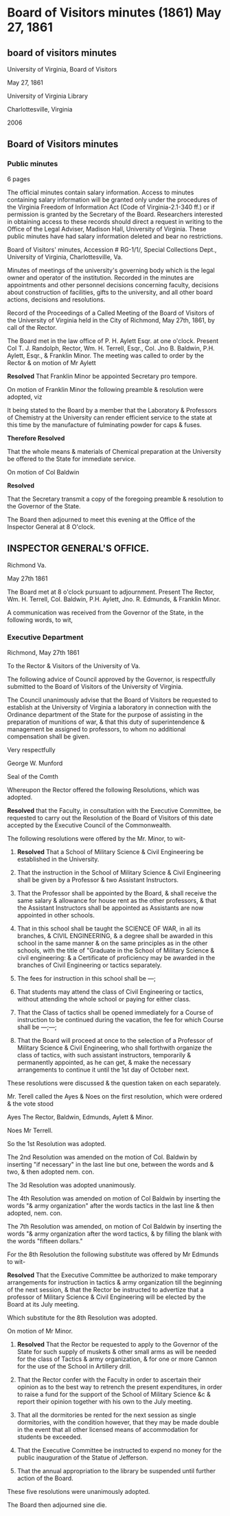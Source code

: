 <!-- altadded -->
<!-- altadded -->

<!-- llmmeta -->

<script type="application/ld+json">
{
"@context": "https://schema.org",
"@type": "Meeting",
"name": "Board Minutes",
"startDate": "1861-05-27T13:00:00",
"endDate": "1861-05-27T20:00:00",
"location": {
"@type": "Place",
"name": "University of Virginia",
"address": {
"@type": "PostalAddress",
"addressLocality": "Charlottesville",
"addressRegion": "Virginia",
"addressCountry": "USA"
}
},
"organizer": {
"@type": "Organization",
"name": "Board of Visitors, University of Virginia"
},
"keywords": "Board of Visitors, University of Virginia, military science, civil engineering, resolutions",
"description": "Minutes of the Board of Visitors meeting held on May 27, 1861, discussing the establishment of a School of Military Science and Civil Engineering and other resolutions.",
"attendee": \[
{
"@type": "Person",
"name": "Col T. J. Randolph"
},
{
"@type": "Person",
"name": "Wm. H. Terrell"
},
{
"@type": "Person",
"name": "Col. Jno B. Baldwin"
},
{
"@type": "Person",
"name": "P.H. Aylett"
},
{
"@type": "Person",
"name": "Franklin Minor"
},
{
"@type": "Person",
"name": "Jno. R. Edmunds"
}
],
"about": \[
{
"@type": "Thing",
"name": "Military Science"
},
{
"@type": "Thing",
"name": "Civil Engineering"
}
]
}

</script>

<!-- llmformatted -->

# Board of Visitors minutes (1861) May 27, 1861

## board of visitors minutes

University of Virginia, Board of Visitors

May 27, 1861

University of Virginia Library

Charlottesville, Virginia

2006

## Board of Visitors minutes

### Public minutes

6 pages

The official minutes contain salary information. Access to minutes containing salary information will be granted only under the procedures of the Virginia Freedom of Information Act (Code of Virginia-2.1-340 ff.) or if permission is granted by the Secretary of the Board. Researchers interested in obtaining access to these records should direct a request in writing to the Office of the Legal Adviser, Madison Hall, University of Virginia. These public minutes have had salary information deleted and bear no restrictions.

Board of Visitors' minutes, Accession # RG-1/1/, Special Collections Dept., University of Virginia, Charlottesville, Va.

Minutes of meetings of the university's governing body which is the legal owner and operator of the institution. Recorded in the minutes are appointments and other personnel decisions concerning faculty, decisions about construction of facilities, gifts to the university, and all other board actions, decisions and resolutions.

Record of the Proceedings of a Called Meeting of the Board of Visitors of the University of Virginia held in the City of Richmond, May 27th, 1861, by call of the Rector.

The Board met in the law office of P. H. Aylett Esqr. at one o'clock. Present Col T. J. Randolph, Rector, Wm. H. Terrell, Esqr., Col. Jno B. Baldwin, P.H. Aylett, Esqr., & Franklin Minor. The meeting was called to order by the Rector & on motion of Mr Aylett

**Resolved** That Franklin Minor be appointed Secretary pro tempore.

On motion of Franklin Minor the following preamble & resolution were adopted, viz

It being stated to the Board by a member that the Laboratory & Professors of Chemistry at the University can render efficient service to the state at this time by the manufacture of fulminating powder for caps & fuses.

**Therefore Resolved**

That the whole means & materials of Chemical preparation at the University be offered to the State for immediate service.

On motion of Col Baldwin

**Resolved**

That the Secretary transmit a copy of the foregoing preamble & resolution to the Governor of the State.

The Board then adjourned to meet this evening at the Office of the Inspector General at 8 O'clock.

## INSPECTOR GENERAL'S OFFICE.

Richmond Va.

May 27th 1861

The Board met at 8 o'clock pursuant to adjournment. Present The Rector, Wm. H. Terrell, Col. Baldwin, P.H. Aylett, Jno. R. Edmunds, & Franklin Minor.

A communication was received from the Governor of the State, in the following words, to wit,

### Executive Department

Richmond, May 27th 1861

To the Rector & Visitors of the University of Va.

The following advice of Council approved by the Governor, is respectfully submitted to the Board of Visitors of the University of Virginia.

The Council unanimously advise that the Board of Visitors be requested to establish at the University of Virginia a laboratory in connection with the Ordinance department of the State for the purpose of assisting in the preparation of munitions of war, & that this duty of superintendence & management be assigned to professors, to whom no additional compensation shall be given.

Very respectfully

George W. Munford

Seal of the Comth

Whereupon the Rector offered the following Resolutions, which was adopted.

**Resolved** that the Faculty, in consultation with the Executive Committee, be requested to carry out the Resolution of the Board of Visitors of this date accepted by the Executive Council of the Commonwealth.

The following resolutions were offered by the Mr. Minor, to wit-

1. **Resolved** That a School of Military Science & Civil Engineering be established in the University.

2. That the instruction in the School of Military Science & Civil Engineering shall be given by a Professor & two Assistant Instructors.

3. That the Professor shall be appointed by the Board, & shall receive the same salary & allowance for house rent as the other professors, & that the Assistant Instructors shall be appointed as Assistants are now appointed in other schools.

4. That in this school shall be taught the SCIENCE OF WAR, in all its branches, & CIVIL ENGINEERING, & a degree shall be awarded in this school in the same manner & on the same principles as in the other schools, with the title of "Graduate in the School of Military Science & civil engineering: & a Certificate of proficiency may be awarded in the branches of Civil Engineering or tactics separately.

5. The fees for instruction in this school shall be —;

6. That students may attend the class of Civil Engineering or tactics, without attending the whole school or paying for either class.

7. That the Class of tactics shall be opened immediately for a Course of instruction to be continued during the vacation, the fee for which Course shall be —;—;

8. That the Board will proceed at once to the selection of a Professor of Military Science & Civil Engineering, who shall forthwith organize the class of tactics, with such assistant instructors, temporarily & permanently appointed, as he can get, & make the necessary arrangements to continue it until the 1st day of October next.

These resolutions were discussed & the question taken on each separately.

Mr. Terell called the Ayes & Noes on the first resolution, which were ordered & the vote stood

Ayes The Rector, Baldwin, Edmunds, Aylett & Minor.

Noes Mr Terrell.

So the 1st Resolution was adopted.

The 2nd Resolution was amended on the motion of Col. Baldwin by inserting "if necessary" in the last line but one, between the words and & two, & then adopted nem. con.

The 3d Resolution was adopted unanimously.

The 4th Resolution was amended on motion of Col Baldwin by inserting the words "& army organization" after the words tactics in the last line & then adopted, nem. con.

The 7th Resolution was amended, on motion of Col Baldwin by inserting the words "& army organization after the word tactics, & by filling the blank with the words "fifteen dollars."

For the 8th Resolution the following substitute was offered by Mr Edmunds to wit-

**Resolved** That the Executive Committee be authorized to make temporary arrangements for instruction in tactics & army organization till the beginning of the next session, & that the Rector be instructed to advertize that a professor of Military Science & Civil Engineering will be elected by the Board at its July meeting.

Which substitute for the 8th Resolution was adopted.

On motion of Mr Minor.

1. **Resolved** That the Rector be requested to apply to the Governor of the State for such supply of muskets & other small arms as will be needed for the class of Tactics & army organization, & for one or more Cannon for the use of the School in Artillery drill.

2. That the Rector confer with the Faculty in order to ascertain their opinion as to the best way to retrench the present expenditures, in order to raise a fund for the support of the School of Military Science \&c & report their opinion together with his own to the July meeting.

3. That all the dormitories be rented for the next session as single dormitories, with the condition however, that they may be made double in the event that all other licensed means of accommodation for students be exceeded.

4. That the Executive Committee be instructed to expend no money for the public inauguration of the Statue of Jefferson.

5. That the annual appropriation to the library be suspended until further action of the Board.

These five resolutions were unanimously adopted.

The Board then adjourned sine die.
